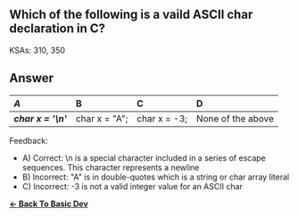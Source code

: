 ## Which of the following is a vaild ASCII char declaration in C?

KSAs: 310, 350

## Answer
| ***A*** | B | C | D |
| :--- | :--- | :--- | :--- |
| ***char x = '\\n'*** | char x = "A"; | char x = -3; | None of the above |


Feedback:

- A) Correct: \n is a special character included in a series of escape sequences. This character represents a newline
- B) Incorrect: "A" is in double-quotes which is a string or char array literal
- C) Incorrect: -3 is not a valid integer value for an ASCII char

[**<- Back To Basic Dev**](../../../Basic_Dev.md)

